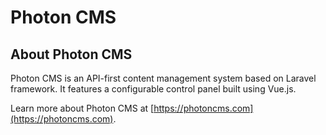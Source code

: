 # Photon CMS #

## About Photon CMS ##

Photon CMS is an API-first content management system based on Laravel framework. It features a configurable control panel built using Vue.js.

Learn more about Photon CMS at [https://photoncms.com](https://photoncms.com).
